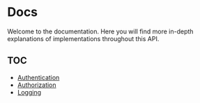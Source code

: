 # Docs

Welcome to the documentation. Here you will find more in-depth explanations of implementations throughout this API.

## TOC

- [Authentication](./authentication.md)
- [Authorization](./authorization.md)
- [Logging](./logging.md)
